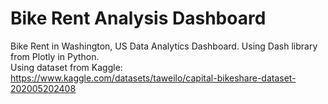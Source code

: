 # Bike Rent Analysis Dashboard
Bike Rent in Washington, US Data Analytics Dashboard. Using Dash library from Plotly in Python. \
Using dataset from Kaggle: https://www.kaggle.com/datasets/taweilo/capital-bikeshare-dataset-202005202408 
